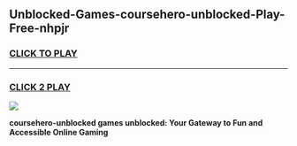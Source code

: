 
## Unblocked-Games-coursehero-unblocked-Play-Free-nhpjr
<h3>
<a href="https://premium76.site?title=coursehero-unblocked&ref=18A1">CLICK TO PLAY</a></h3>
<hr>

<h3>
<a href="https://premium76.site?title=coursehero-unblocked&ref=18A1">CLICK 2 PLAY</a>
  
</h3>

<a href="https://premium76.site?title=coursehero-unblocked&ref=18A1"><img src="https://clearcache.store/games.png"></a>


**coursehero-unblocked games unblocked: Your Gateway to Fun and Accessible Online Gaming**
